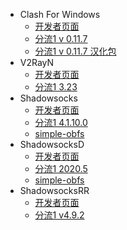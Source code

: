* Clash For Windows
  * [开发者页面](https://github.com/Fndroid/clash_for_windows_pkg/releases)
  * [分流1 v 0.11.7](https://github.com/LeiJun-ASNebula/ASNebula_DOC/raw/download/Windows/Clash_For_Windows/0.11.7/Clash.for.Windows.Setup.0.11.7.exe)
  * [分流1 v 0.11.7 汉化包](https://github.com/LeiJun-ASNebula/ASNebula_DOC/raw/download/Windows/Clash_For_Windows/0.11.7/app.asar)
* V2RayN
  * [开发者页面](https://github.com/2dust/v2rayN/releases)
  * [分流1 3.23](https://cdn.jsdelivr.net/gh/LeiJun-ASNebula/ASNebula_DOC@download/Windows/V2RayN/3.23/v2rayN-Core.7z)
* Shadowsocks
  * [开发者页面](https://github.com/shadowsocks/shadowsocks-windows/releases)
  * [分流1 4.1.10.0](https://cdn.jsdelivr.net/gh/LeiJun-ASNebula/ASNebula_DOC@download/Windows/Shadowsocks/Shadowsocks-4.1.10.0.zip)
  * [simple-obfs](https://cdn.jsdelivr.net/gh/LeiJun-ASNebula/ASNebula_DOC@download/Windows/obfs-local.zip)
* ShadowsocksD
  * [开发者页面](https://github.com/TheCGDF/SSD-Windows/releases)
  * [分流1 2020.5](https://cdn.jsdelivr.net/gh/LeiJun-ASNebula/ASNebula_DOC@download/Windows/ShadowsocksD/SSD-2020.5-x86.zip)
  * [simple-obfs](https://cdn.jsdelivr.net/gh/LeiJun-ASNebula/ASNebula_DOC@download/Windows/obfs-local.zip)
* ShadowsocksRR
  * [开发者页面](https://github.com/shadowsocksrr/shadowsocksr-csharp/releases)
  * [分流1 v4.9.2](https://cdn.jsdelivr.net/gh/LeiJun-ASNebula/ASNebula_DOC@download/Windows/ShadowsocksR/ShadowsocksR-win-4.9.2.7z)
